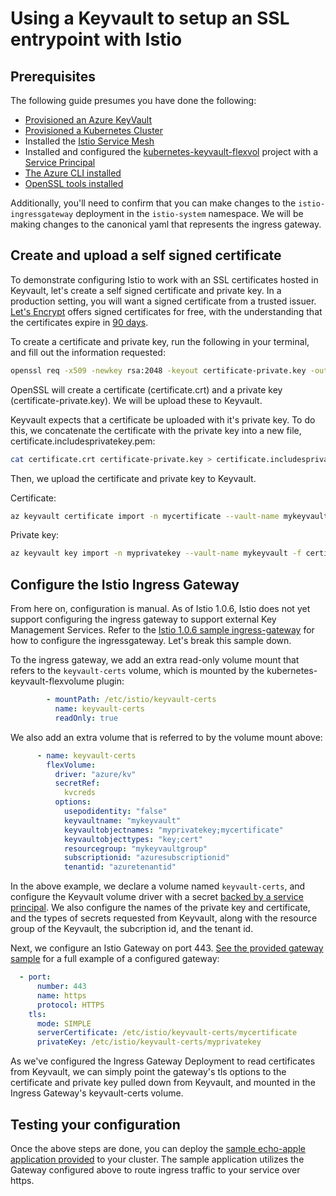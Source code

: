 # Using a Keyvault to setup an SSL entrypoint with Istio

## Prerequisites

The following guide presumes you have done the following:

* [Provisioned an Azure KeyVault](https://docs.microsoft.com/en-us/azure/key-vault/quick-create-cli)
* [Provisioned a Kubernetes Cluster](https://docs.microsoft.com/en-us/azure/aks/kubernetes-walkthrough)
* Installed the [Istio Service Mesh](https://istio.io/docs/setup/kubernetes/)
* Installed and configured the [kubernetes-keyvault-flexvol](https://github.com/Azure/kubernetes-keyvault-flexvol) project with a [Service Principal](https://github.com/Azure/kubernetes-keyvault-flexvol#option-1---service-principal)
* [The Azure CLI installed](https://docs.microsoft.com/en-us/cli/azure/install-azure-cli?view=azure-cli-latest)
* [OpenSSL tools installed](https://wiki.openssl.org/index.php/Binaries)

Additionally, you'll need to confirm that you can make changes to the `istio-ingressgateway` deployment in the `istio-system` namespace. We will be making changes to the canonical yaml that represents the ingress gateway.

## Create and upload a self signed certificate

To demonstrate configuring Istio to work with an SSL certificates hosted in Keyvault, let's create a self signed certificate and private key. In a production setting, you will want a signed certificate from a trusted issuer. [Let's Encrypt](https://letsencrypt.org/) offers signed certificates for free, with the understanding that the certificates expire in [90 days](https://letsencrypt.org/2015/11/09/why-90-days.html).

To create a certificate and private key, run the following in your terminal, and fill out the information requested:

```bash
openssl req -x509 -newkey rsa:2048 -keyout certificate-private.key -out certificate.crt -days 365 -nodes
```

OpenSSL will create a certificate (certificate.crt) and a private key (certificate-private.key). We will be upload these to Keyvault.

Keyvault expects that a certificate be uploaded with it's private key. To do this, we concatenate the certificate with the private key into a new file, certificate.includesprivatekey.pem:

```bash
cat certificate.crt certificate-private.key > certificate.includesprivatekey.pem
```

Then, we upload the certificate and private key to Keyvault.

Certificate:

```bash
az keyvault certificate import -n mycertificate --vault-name mykeyvault -f certificate.includesprivatekey.pem
```

Private key:

```bash
az keyvault key import -n myprivatekey --vault-name mykeyvault -f certificate-private.key
```

## Configure the Istio Ingress Gateway

From here on, configuration is manual. As of Istio 1.0.6, Istio does not yet support configuring the ingress gateway to support external Key Management Services. Refer to the [Istio 1.0.6 sample ingress-gateway](./istio-tls-certificate/istio-ingressgateway-1_0_6.yaml) for how to configure the ingressgateway. Let's break this sample down.

To the ingress gateway, we add an extra read-only volume mount that refers to the `keyvault-certs` volume, which is mounted by the kubernetes-keyvault-flexvolume plugin:

```yaml
        - mountPath: /etc/istio/keyvault-certs
          name: keyvault-certs
          readOnly: true
```

We also add an extra volume that is referred to by the volume mount above:

```yaml
      - name: keyvault-certs
        flexVolume:
          driver: "azure/kv"
          secretRef:
            kvcreds
          options:
            usepodidentity: "false"
            keyvaultname: "mykeyvault"
            keyvaultobjectnames: "myprivatekey;mycertificate"
            keyvaultobjecttypes: "key;cert"
            resourcegroup: "mykeyvaultgroup"
            subscriptionid: "azuresubscriptionid"
            tenantid: "azuretenantid"
```

In the above example, we declare a volume named `keyvault-certs`, and configure the Keyvault volume driver with a secret [backed by a service principal](https://github.com/Azure/kubernetes-keyvault-flexvol#option-1---service-principal). We also configure the names of the private key and certificate, and the types of secrets requested from Keyvault, along with the resource group of the Keyvault, the subcription id, and the tenant id.

Next, we configure an Istio Gateway on port 443. [See the provided gateway sample](./istio-tls-certificate/istio-samplegateway.yaml) for a full example of a configured gateway:

```yaml
  - port:
      number: 443
      name: https
      protocol: HTTPS
    tls:
      mode: SIMPLE
      serverCertificate: /etc/istio/keyvault-certs/mycertificate
      privateKey: /etc/istio/keyvault-certs/myprivatekey
```

As we've configured the Ingress Gateway Deployment to read certificates from Keyvault, we can simply point the gateway's tls options to the certificate and private key pulled down from Keyvault, and mounted in the Ingress Gateway's keyvault-certs volume.

## Testing your configuration

Once the above steps are done, you can deploy the [sample echo-apple application provided](./istio-tls-certificate-echo-apple.yaml) to your cluster. The sample application utilizes the Gateway configured above to route ingress traffic to your service over https.
